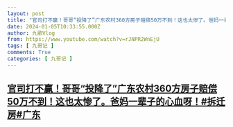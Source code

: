 ```yaml
---
layout: post
title: "官司打不赢！哥哥“投降了”广东农村360方房子赔偿50万不到！这也太惨了。爸妈一辈子的心血呀！#拆迁房#广东"
date: 2024-01-05T10:33:55.000Z
author: 九歌Vlog
from: https://www.youtube.com/watch?v=rJNPR2WnEjU
tags: [ 九哥记 ]
comments: True
categories: [ 九哥记 ]
---
```

<!--1704450835000-->
[官司打不赢！哥哥“投降了”广东农村360方房子赔偿50万不到！这也太惨了。爸妈一辈子的心血呀！#拆迁房#广东](https://www.youtube.com/watch?v=rJNPR2WnEjU)
------

<div>

</div>
